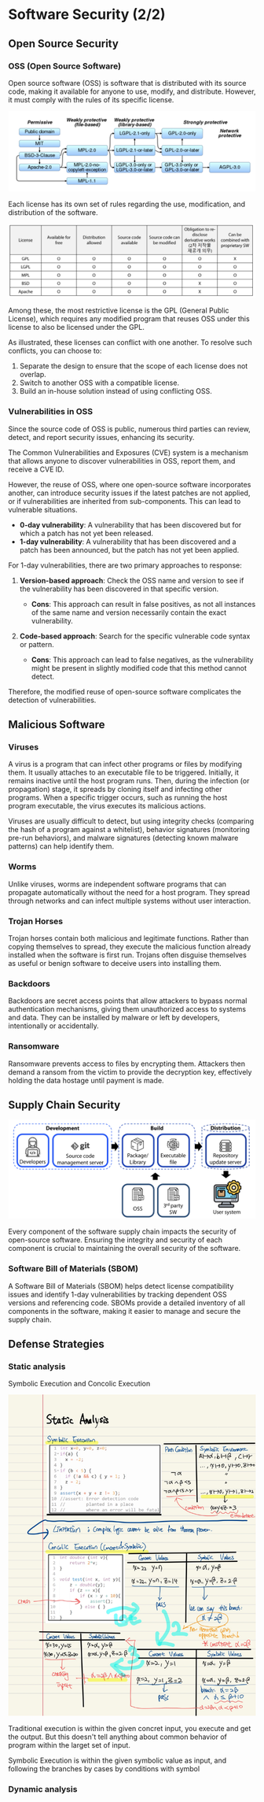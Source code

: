 # Software Security (2/2)

## Open Source Security

### OSS (Open Source Software)

Open source software (OSS) is software that is distributed with its source code, making it available for anyone to use, modify, and distribute. However, it must comply with the rules of its specific license.

![license](../.github/license.png)

Each license has its own set of rules regarding the use, modification, and distribution of the software.

![license](../.github/li-chart.png)

Among these, the most restrictive license is the GPL (General Public License), which requires any modified program that reuses OSS under this license to also be licensed under the GPL.

As illustrated, these licenses can conflict with one another. To resolve such conflicts, you can choose to:

1. Separate the design to ensure that the scope of each license does not overlap.
2. Switch to another OSS with a compatible license.
3. Build an in-house solution instead of using conflicting OSS.

### Vulnerabilities in OSS

Since the source code of OSS is public, numerous third parties can review, detect, and report security issues, enhancing its security.

The Common Vulnerabilities and Exposures (CVE) system is a mechanism that allows anyone to discover vulnerabilities in OSS, report them, and receive a CVE ID.

However, the reuse of OSS, where one open-source software incorporates another, can introduce security issues if the latest patches are not applied, or if vulnerabilities are inherited from sub-components. This can lead to vulnerable situations.

- **0-day vulnerability**: A vulnerability that has been discovered but for which a patch has not yet been released.
- **1-day vulnerability**: A vulnerability that has been discovered and a patch has been announced, but the patch has not yet been applied.

For 1-day vulnerabilities, there are two primary approaches to response:

1. **Version-based approach**: Check the OSS name and version to see if the vulnerability has been discovered in that specific version.

   - **Cons**: This approach can result in false positives, as not all instances of the same name and version necessarily contain the exact vulnerability.

2. **Code-based approach**: Search for the specific vulnerable code syntax or pattern.
   - **Cons**: This approach can lead to false negatives, as the vulnerability might be present in slightly modified code that this method cannot detect.

Therefore, the modified reuse of open-source software complicates the detection of vulnerabilities.

## Malicious Software

### Viruses

A virus is a program that can infect other programs or files by modifying them. It usually attaches to an executable file to be triggered. Initially, it remains inactive until the host program runs. Then, during the infection (or propagation) stage, it spreads by cloning itself and infecting other programs. When a specific trigger occurs, such as running the host program executable, the virus executes its malicious actions.

Viruses are usually difficult to detect, but using integrity checks (comparing the hash of a program against a whitelist), behavior signatures (monitoring pre-run behaviors), and malware signatures (detecting known malware patterns) can help identify them.

### Worms

Unlike viruses, worms are independent software programs that can propagate automatically without the need for a host program. They spread through networks and can infect multiple systems without user interaction.

### Trojan Horses

Trojan horses contain both malicious and legitimate functions. Rather than copying themselves to spread, they execute the malicious function already installed when the software is first run. Trojans often disguise themselves as useful or benign software to deceive users into installing them.

### Backdoors

Backdoors are secret access points that allow attackers to bypass normal authentication mechanisms, giving them unauthorized access to systems and data. They can be installed by malware or left by developers, intentionally or accidentally.

### Ransomware

Ransomware prevents access to files by encrypting them. Attackers then demand a ransom from the victim to provide the decryption key, effectively holding the data hostage until payment is made.

## Supply Chain Security

![license](../.github/supply-chain.png)

Every component of the software supply chain impacts the security of open-source software. Ensuring the integrity and security of each component is crucial to maintaining the overall security of the software.

### Software Bill of Materials (SBOM)

A Software Bill of Materials (SBOM) helps detect license compatibility issues and identify 1-day vulnerabilities by tracking dependent OSS versions and referencing code. SBOMs provide a detailed inventory of all components in the software, making it easier to manage and secure the supply chain.

## Defense Strategies

### Static analysis

Symbolic Execution and Concolic Execution

![license](../.github/static.jpg)

Traditional execution is within the given concret input, you execute and get the output. But this doesn't tell anything about common behavior of program within the larget set of input.

Symbolic Execution is within the given symbolic value as input, and following the branches by cases by conditions with symbol

### Dynamic analysis
